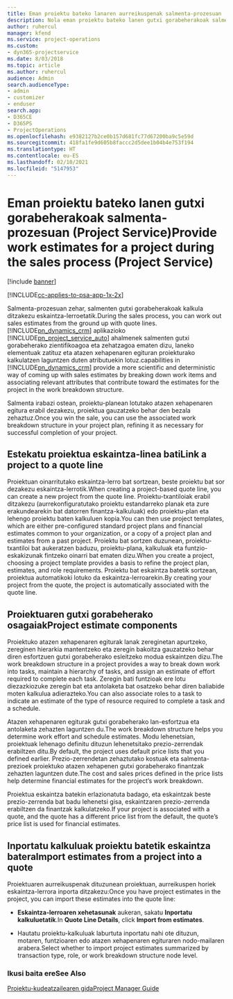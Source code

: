 ```yaml
---
title: Eman proiektu bateko lanaren aurreikuspenak salmenta-prozesuan
description: Nola eman proiektu bateko lanen gutxi gorabeherakoak salmenta-prozesuan Project Service-n
author: ruhercul
manager: kfend
ms.service: project-operations
ms.custom:
- dyn365-projectservice
ms.date: 8/03/2018
ms.topic: article
ms.author: ruhercul
audience: Admin
search.audienceType:
- admin
- customizer
- enduser
search.app:
- D365CE
- D365PS
- ProjectOperations
ms.openlocfilehash: e9382127b2ce0b157d681fc77d67200ba9c5e59d
ms.sourcegitcommit: 418fa1fe9d605b8faccc2d5dee1b04b4e753f194
ms.translationtype: HT
ms.contentlocale: eu-ES
ms.lasthandoff: 02/10/2021
ms.locfileid: "5147953"
---
```

# <a name="provide-work-estimates-for-a-project-during-the-sales-process-project-service"></a><span data-ttu-id="a9f48-103">Eman proiektu bateko lanen gutxi gorabeherakoak salmenta-prozesuan (Project Service)</span><span class="sxs-lookup"><span data-stu-id="a9f48-103">Provide work estimates for a project during the sales process (Project Service)</span></span>

[!include [banner](../includes/psa-now-project-operations.md)]

[!INCLUDE[cc-applies-to-psa-app-1x-2x](../includes/cc-applies-to-psa-app-1x-2x.md)]

<span data-ttu-id="a9f48-104">Salmenta-prozesuan zehar, salmenten gutxi gorabeherakoak kalkula ditzakezu eskaintza-lerroetatik.</span><span class="sxs-lookup"><span data-stu-id="a9f48-104">During the sales process, you can work out sales estimates from the ground up with quote lines.</span></span> [!INCLUDE[pn_dynamics_crm](../includes/pn-dynamics-crm.md)] <span data-ttu-id="a9f48-105">aplikazioko [!INCLUDE[pn_project_service_auto](../includes/pn-project-service-auto.md)] ahalmenek salmenten gutxi gorabeherako zientifikoagoa eta zehatzagoa ematen dizu, laneko elementuak zatituz eta atazen xehapenaren egituran proiekturako kalkulatzen laguntzen duten atributuekin lotuz.</span><span class="sxs-lookup"><span data-stu-id="a9f48-105">capabilities in [!INCLUDE[pn_dynamics_crm](../includes/pn-dynamics-crm.md)] provide a more scientific and deterministic way of coming up with sales estimates by breaking down work items and associating relevant attributes that contribute toward the estimates for the project in the work breakdown structure.</span></span>  
  
 <span data-ttu-id="a9f48-106">Salmenta irabazi ostean, proiektu-planean lotutako atazen xehapenaren egitura erabil dezakezu, proiektua gauzatzeko behar den bezala zehaztuz.</span><span class="sxs-lookup"><span data-stu-id="a9f48-106">Once you win the sale, you can use the associated work breakdown structure in your project plan, refining it as necessary for successful completion of your project.</span></span>  
  
## <a name="link-a-project-to-a-quote-line"></a><span data-ttu-id="a9f48-107">Estekatu proiektua eskaintza-linea bati</span><span class="sxs-lookup"><span data-stu-id="a9f48-107">Link a project to a quote line</span></span>  
 <span data-ttu-id="a9f48-108">Proiektuan oinarritutako eskaintza-lerro bat sortzean, beste proiektu bat sor dezakezu eskaintza-lerrotik.</span><span class="sxs-lookup"><span data-stu-id="a9f48-108">When creating a project-based quote line, you can create a new project from the quote line.</span></span> <span data-ttu-id="a9f48-109">Proiektu-txantiloiak erabil ditzakezu (aurrekonfiguratutako proiektu estandarreko planak eta zure erakundearekin bat datorren finantza-kalkuluak) edo proiektu-plan eta lehengo proiektu baten kalkuluen kopia.</span><span class="sxs-lookup"><span data-stu-id="a9f48-109">You can then use project templates, which are either pre-configured standard project plans and financial estimates common to your organization, or a copy of a project plan and estimates from a past project.</span></span> <span data-ttu-id="a9f48-110">Proiektu bat sortzen duzunean, proiektu-txantiloi bat aukeratzen baduzu, proiektu-plana, kalkuluak eta funtzio-eskakizunak fintzeko oinarri bat ematen dizu.</span><span class="sxs-lookup"><span data-stu-id="a9f48-110">When you create a project, choosing a project template provides a basis to refine the project plan, estimates, and role requirements.</span></span> <span data-ttu-id="a9f48-111">Proiektu bat eskaintza batetik sortzean, proiektua automatikoki lotuko da eskaintza-lerroarekin.</span><span class="sxs-lookup"><span data-stu-id="a9f48-111">By creating your project from the quote, the project is automatically associated with the quote line.</span></span>  
  
## <a name="project-estimate-components"></a><span data-ttu-id="a9f48-112">Proiektuaren gutxi gorabeherako osagaiak</span><span class="sxs-lookup"><span data-stu-id="a9f48-112">Project estimate components</span></span>  
 <span data-ttu-id="a9f48-113">Proiektuko atazen xehapenaren egiturak lanak zereginetan apurtzeko, zereginen hierarkia mantentzeko eta zeregin bakoitza gauzatzeko behar diren esfortzuen gutxi gorabeherako esleitzeko modua eskaintzen dizu.</span><span class="sxs-lookup"><span data-stu-id="a9f48-113">The work breakdown structure in a project provides a way to break down work into tasks, maintain a hierarchy of tasks, and assign an estimate of effort required to complete each task.</span></span> <span data-ttu-id="a9f48-114">Zeregin bati funtzioak ere lotu diezazkiozuke zeregin bat eta antolaketa bat osatzeko behar diren baliabide moten kalkulua adierazteko.</span><span class="sxs-lookup"><span data-stu-id="a9f48-114">You can also associate roles to a task to indicate an estimate of the type of resource required to complete a task and a schedule.</span></span>  
  
 <span data-ttu-id="a9f48-115">Atazen xehapenaren egiturak gutxi gorabeherako lan-esfortzua eta antolaketa zehazten laguntzen du.</span><span class="sxs-lookup"><span data-stu-id="a9f48-115">The work breakdown structure helps you determine work effort and schedule estimates.</span></span> <span data-ttu-id="a9f48-116">Modu lehenetsian, proiektuak lehenago definitu dituzun lehenetsitako prezio-zerrendak erabiltzen ditu.</span><span class="sxs-lookup"><span data-stu-id="a9f48-116">By default, the project uses default price lists that you defined earlier.</span></span> <span data-ttu-id="a9f48-117">Prezio-zerrendetan zehaztutako kostuak eta salmenta-prezioek proiektuko atazen xehapenen gutxi gorabeherako finantzak zehazten laguntzen dute.</span><span class="sxs-lookup"><span data-stu-id="a9f48-117">The cost and sales prices defined in the price lists help determine financial estimates for the project’s work breakdown.</span></span>  
  
 <span data-ttu-id="a9f48-118">Proiektua eskaintza batekin erlazionatuta badago, eta eskaintzak beste prezio-zerrenda bat badu lehenetsi gisa, eskaintzaren prezio-zerrenda erabiltzen da finantzak kalkulatzeko.</span><span class="sxs-lookup"><span data-stu-id="a9f48-118">If your project is associated with a quote, and the quote has a different price list from the default, the quote’s price list is used for financial estimates.</span></span>  
  
## <a name="import-estimates-from-a-project-into-a-quote"></a><span data-ttu-id="a9f48-119">Inportatu kalkuluak proiektu batetik eskaintza batera</span><span class="sxs-lookup"><span data-stu-id="a9f48-119">Import estimates from a project into a quote</span></span>  
 <span data-ttu-id="a9f48-120">Proiektuaren aurreikuspenak dituzunean proiektuan, aurreikuspen horiek eskaintza-lerrora inporta ditzakezu:</span><span class="sxs-lookup"><span data-stu-id="a9f48-120">Once you have project estimates in the project, you can import these estimates into the quote line:</span></span>  
  
-   <span data-ttu-id="a9f48-121">**Eskaintza-lerroaren xehetasunak** aukeran, sakatu **Inportatu kalkuluetatik**.</span><span class="sxs-lookup"><span data-stu-id="a9f48-121">In **Quote Line Details**, click **Import from estimates**.</span></span> 

-   <span data-ttu-id="a9f48-122">Hautatu proiektu-kalkuluak laburtuta inportatu nahi ote dituzun, motaren, funtzioaren edo atazen xehapenaren egituraren nodo-mailaren arabera.</span><span class="sxs-lookup"><span data-stu-id="a9f48-122">Select whether to import project estimates summarized by transaction type, role, or work breakdown structure node level.</span></span>  
  
### <a name="see-also"></a><span data-ttu-id="a9f48-123">Ikusi baita ere</span><span class="sxs-lookup"><span data-stu-id="a9f48-123">See Also</span></span>  
 [<span data-ttu-id="a9f48-124">Proiektu-kudeatzailearen gida</span><span class="sxs-lookup"><span data-stu-id="a9f48-124">Project Manager Guide</span></span>](../psa/project-manager-guide.md)
